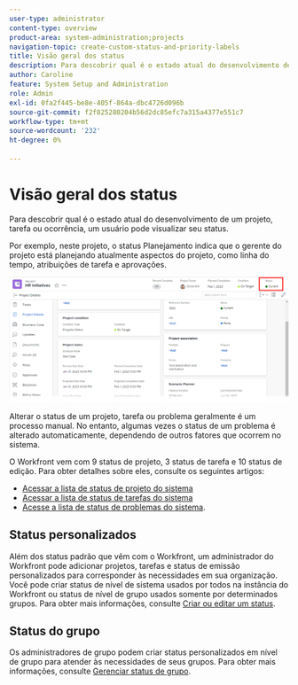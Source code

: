 ```yaml
---
user-type: administrator
content-type: overview
product-area: system-administration;projects
navigation-topic: create-custom-status-and-priority-labels
title: Visão geral dos status
description: Para descobrir qual é o estado atual do desenvolvimento de um projeto, tarefa ou ocorrência, um usuário pode visualizar seu status.
author: Caroline
feature: System Setup and Administration
role: Admin
exl-id: 0fa2f445-be8e-405f-864a-dbc4726d096b
source-git-commit: f2f825280204b56d2dc85efc7a315a4377e551c7
workflow-type: tm+mt
source-wordcount: '232'
ht-degree: 0%

---
```


# Visão geral dos status

Para descobrir qual é o estado atual do desenvolvimento de um projeto, tarefa ou ocorrência, um usuário pode visualizar seu status.

Por exemplo, neste projeto, o status Planejamento indica que o gerente do projeto está planejando atualmente aspectos do projeto, como linha do tempo, atribuições de tarefa e aprovações.

![](assets/statuses-overview.png)

Alterar o status de um projeto, tarefa ou problema geralmente é um processo manual. No entanto, algumas vezes o status de um problema é alterado automaticamente, dependendo de outros fatores que ocorrem no sistema.

O Workfront vem com 9 status de projeto, 3 status de tarefa e 10 status de edição. Para obter detalhes sobre eles, consulte os seguintes artigos:

* [Acessar a lista de status de projeto do sistema](../../../administration-and-setup/customize-workfront/creating-custom-status-and-priority-labels/project-statuses.md)
* [Acessar a lista de status de tarefas do sistema](../../../administration-and-setup/customize-workfront/creating-custom-status-and-priority-labels/task-statuses.md)
* [Acesse a lista de status de problemas do sistema](../../../administration-and-setup/customize-workfront/creating-custom-status-and-priority-labels/issue-statuses.md).

## Status personalizados

Além dos status padrão que vêm com o Workfront, um administrador do Workfront pode adicionar projetos, tarefas e status de emissão personalizados para corresponder às necessidades em sua organização. Você pode criar status de nível de sistema usados por todos na instância do Workfront ou status de nível de grupo usados somente por determinados grupos. Para obter mais informações, consulte [Criar ou editar um status](../../../administration-and-setup/customize-workfront/creating-custom-status-and-priority-labels/create-or-edit-a-status.md).

## Status do grupo

Os administradores de grupo podem criar status personalizados em nível de grupo para atender às necessidades de seus grupos. Para obter mais informações, consulte [Gerenciar status de grupo](../../../administration-and-setup/manage-groups/manage-group-statuses/manage-group-statuses.md).
